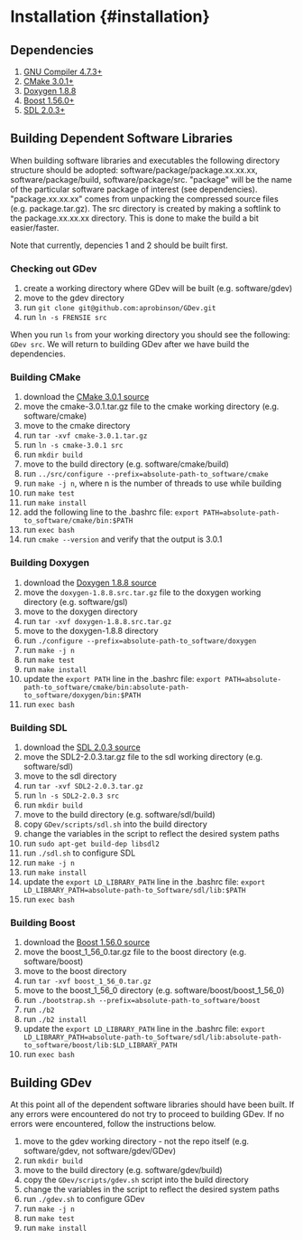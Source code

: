 Installation {#installation}
=====

## Dependencies
1. [GNU Compiler 4.7.3+](https://gcc.gnu.org/)
2. [CMake 3.0.1+](http://www.cmake.org/)
3. [Doxygen 1.8.8](http://www.stack.nl/~dimitri/doxygen/index.html)
3. [Boost 1.56.0+](http://www.boost.org/)
4. [SDL 2.0.3+](https://www.libsdl.org/download-2.0.php)

## Building Dependent Software Libraries
When building software libraries and executables the following directory structure should be adopted: software/package/package.xx.xx.xx, software/package/build, software/package/src. "package" will be the name of the particular software package of interest (see dependencies). "package.xx.xx.xx" comes from unpacking the compressed source files (e.g. package.tar.gz). The src directory is created by making a softlink to the package.xx.xx.xx directory. This is done to make the build a bit easier/faster.

Note that currently, depencies 1 and 2 should be built first.

### Checking out GDev
1. create a working directory where GDev will be built (e.g. software/gdev)
2. move to the gdev directory
3. run `git clone git@github.com:aprobinson/GDev.git`
4. run `ln -s FRENSIE src`

When you run `ls` from your working directory you should see the following: `GDev src`. We will return to building GDev after we have build the dependencies.

### Building CMake
1. download the [CMake 3.0.1 source](http://www.cmake.org/cmake/resources/software.html)
2. move the cmake-3.0.1.tar.gz file to the cmake working directory (e.g. software/cmake)
3. move to the cmake directory
4. run `tar -xvf cmake-3.0.1.tar.gz`
5. run `ln -s cmake-3.0.1 src`
6. run `mkdir build`
7. move to the build directory (e.g. software/cmake/build)
8. run `../src/configure --prefix=absolute-path-to_software/cmake`
9. run `make -j n`, where n is the number of threads to use while building
10. run `make test`
11. run `make install`
12. add the following line to the .bashrc file: `export PATH=absolute-path-to_software/cmake/bin:$PATH`
13. run `exec bash`
14. run `cmake --version` and verify that the output is 3.0.1

### Building Doxygen
1. download the [Doxygen 1.8.8 source](http://sourceforge.net/projects/doxygen/files/)
2. move the `doxygen-1.8.8.src.tar.gz` file to the doxygen working directory (e.g. software/gsl)
3. move to the doxygen directory
4. run `tar -xvf doxygen-1.8.8.src.tar.gz`
5. move to the doxygen-1.8.8 directory
6. run `./configure --prefix=absolute-path-to_software/doxygen`
7. run `make -j n`
8. run `make test`
9. run `make install`
10. update the `export PATH` line in the .bashrc file: `export PATH=absolute-path-to_software/cmake/bin:absolute-path-to_software/doxygen/bin:$PATH`
11. run `exec bash`

### Building SDL
1. download the [SDL 2.0.3 source](https://www.libsdl.org/release/SDL2-2.0.3.tar.gz)
2. move the SDL2-2.0.3.tar.gz file to the sdl working directory (e.g. software/sdl)
3. move to the sdl directory
4. run `tar -xvf SDL2-2.0.3.tar.gz`
5. run `ln -s SDL2-2.0.3 src`
6. run `mkdir build`
7. move to the build directory (e.g. software/sdl/build)
8. copy `GDev/scripts/sdl.sh` into the build directory
9. change the variables in the script to reflect the desired system paths
10. run `sudo apt-get build-dep libsdl2`
11. run `./sdl.sh` to configure SDL
12. run `make -j n`
13. run `make install`
14. update the `export LD_LIBRARY_PATH` line in the .bashrc file: `export LD_LIBRARY_PATH=absolute-path-to_Software/sdl/lib:$PATH`
15. run `exec bash`

### Building Boost
1. download the [Boost 1.56.0 source](http://sourceforge.net/projects/boost/files/boost/1.56.0/)
2. move the boost_1_56_0.tar.gz file to the boost directory (e.g. software/boost)
3. move to the boost directory
4. run `tar -xvf boost_1_56_0.tar.gz`
5. move to the boost_1_56_0 directory (e.g. software/boost/boost_1_56_0)
6. run `./bootstrap.sh --prefix=absolute-path-to_software/boost`
7. run `./b2`
8. run `./b2 install`
9. update the `export LD_LIBRARY_PATH` line in the .bashrc file: `export LD_LIBRARY_PATH=absolute-path-to_Software/sdl/lib:absolute-path-to_software/boost/lib:$LD_LIBRARY_PATH`
10. run `exec bash`

## Building GDev
At this point all of the dependent software libraries should have been built. If any errors were encountered do not try to proceed to building GDev. If no errors were encountered, follow the instructions below.

1. move to the gdev working directory - not the repo itself (e.g. software/gdev, not software/gdev/GDev)
2. run `mkdir build`
3. move to the build directory (e.g. software/gdev/build)
4. copy the `GDev/scripts/gdev.sh` script into the build directory
5. change the variables in the script to reflect the desired system paths
6. run `./gdev.sh` to configure GDev
7. run `make -j n`
8. run `make test`
9. run `make install`
